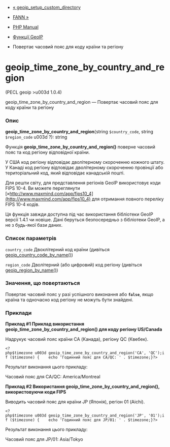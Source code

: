 - [«
geoip_setup_custom_directory](function.geoip-setup-custom-directory.md)
- [FANN »](book.fann.md)

- [PHP Manual](index.md)
- [Функції GeoIP](ref.geoip.md)
- Повертає часовий пояс для коду країни та регіону

# geoip_time_zone_by_country_and_region

(PECL geoip \>u003d 1.0.4)

geoip_time_zone_by_country_and_region — Повертає часовий пояс для коду
країни та регіону

### Опис

**geoip_time_zone_by_country_and_region**(string `$country_code`, string
`$region_code` u003d ?): string

Функція **geoip_time_zone_by_country_and_region()** поверне часовий пояс
та код регіону відповідної країни.

У США код регіону відповідає дволітерному скороченню кожного штату.
У Канаді код регіону відповідає дволітерному скороченню провінції
або територіальний код, який відповідає канадській пошті.

Для решти світу, для представлення регіонів GeoIP використовує
коди FIPS 10-4. Ви можете переглянути
[»http://www.maxmind.com/app/fips10_4](http://www.maxmind.com/app/fips10_4)
для отримання повного переліку FIPS 10-4 кодів.

Ця функція завжди доступна під час використання бібліотеки GeoIP версії
1.4.1 чи новіше. Дані беруться безпосередньо з бібліотеки GeoIP, а
не з будь-якої бази даних.

### Список параметрів

`country_code`
Двохлітерний код країни (дивіться
[geoip_country_code_by_name()](function.geoip-country-code-by-name.md))

`region_code`
Дволітерний (або цифровий) код регіону (дивіться
[geoip_region_by_name()](function.geoip-region-by-name.md))

### Значення, що повертаються

Повертає часовий пояс у разі успішного виконання або **`false`**,
якщо країна та одночасно код регіону не можуть бути знайдені.

### Приклади

**Приклад #1 Приклад використання
**geoip_time_zone_by_country_and_region()** для коду регіону US/Canada**

Надрукує часовий пояс країни CA (Канада), регіону QC (Квебек).

` <?php$timezone u003d geoip_time_zone_by_country_and_region('CA', 'QC');if ($timezone) {    echo 'Годинний пояс для CA/QC: ' . $timezone;}?> `

Результат виконання цього прикладу:

Часовий пояс для CA/QC: America/Montreal

**Приклад #2 Використання **geoip_time_zone_by_country_and_region()**,
використовуючи коди FIPS**

Виводить часовий пояс для країни JP (Японія), регіон 01 (Aichi).

` <?php$timezone u003d geoip_time_zone_by_country_and_region('JP', '01');if ($timezone) {    echo 'Годинний пояс для JP/01: ' . $timezone;}?> `

Результат виконання цього прикладу:

Часовий пояс для JP/01: Asia/Tokyo
